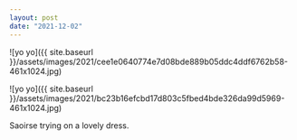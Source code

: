 ```yaml
---
layout: post
date: "2021-12-02"
---
```


![yo yo]({{ site.baseurl }}/assets/images/2021/cee1e0640774e7d08bde889b05ddc4ddf6762b58-461x1024.jpg)

![yo yo]({{ site.baseurl }}/assets/images/2021/bc23b16efcbd17d803c5fbed4bde326da99d5969-461x1024.jpg)

Saoirse trying on a lovely dress.
